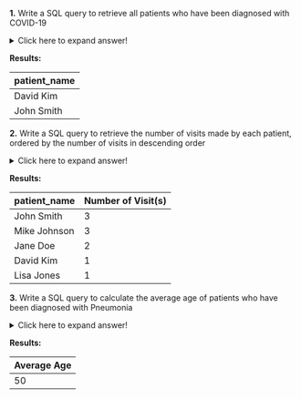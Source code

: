**1.** Write a SQL query to retrieve all patients who have been diagnosed with COVID-19
<details>
	<summary>Click here to expand answer!</summary>

```sql
SELECT 
	patient_name 
FROM [dbo].[Visits] AS V 
	JOIN [dbo].[Patients] AS P ON V.patient_id=P.patient_id
	JOIN [dbo].[Diagnoses] AS D ON V.diagnosis_id=D.diagnosis_id
WHERE diagnosis_name='COVID-19'
```
</details>

**Results:**

 patient_name|
----------------|
David Kim|
John Smith|


**2.** Write a SQL query to retrieve the number of visits made by each patient, ordered by the number of visits in descending order
<details>
	<summary>Click here to expand answer!</summary>

```sql
SELECT 
	patient_name, 
	COUNT([visit_id]) AS 'Number of Visit(s)'
FROM [dbo].[Visits] AS V 
	JOIN [dbo].[Patients] AS P ON V.patient_id=P.patient_id
GROUP BY patient_name
ORDER BY COUNT([visit_id]) DESC
```
</details>

**Results:**

 patient_name|Number of Visit(s)|
----------------|----------------|
John Smith|3|
Mike Johnson|3|
Jane Doe|2|
David Kim|1|
Lisa Jones|1|


**3.** Write a SQL query to calculate the average age of patients who have been diagnosed with Pneumonia
<details>
	<summary>Click here to expand answer!</summary>

```sql
SELECT 
	AVG(age) 'Average Age'
FROM [dbo].[Visits] AS V 
	JOIN [dbo].[Patients] AS P ON V.patient_id=P.patient_id
	JOIN [dbo].[Diagnoses] AS D ON V.diagnosis_id=D.diagnosis_id
WHERE diagnosis_name='Pneumonia'
```
</details>

**Results:**

 Average Age|
----------------|
50|
